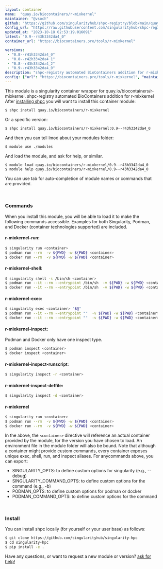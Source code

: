 ```yaml
---
layout: container
name:  "quay.io/biocontainers/r-mixkernel"
maintainer: "@vsoch"
github: "https://github.com/singularityhub/shpc-registry/blob/main/quay.io/biocontainers/r-mixkernel/container.yaml"
config_url: "https://raw.githubusercontent.com/singularityhub/shpc-registry/main/quay.io/biocontainers/r-mixkernel/container.yaml"
updated_at: "2023-10-18 02:53:19.016091"
latest: "0.9--r43h3342da4_0"
container_url: "https://biocontainers.pro/tools/r-mixkernel"

versions:
 - "0.8--r41h3342da4_0"
 - "0.8--r42h3342da4_1"
 - "0.8--r43h3342da4_2"
 - "0.9--r43h3342da4_0"
description: "shpc-registry automated BioContainers addition for r-mixkernel"
config: {"url": "https://biocontainers.pro/tools/r-mixkernel", "maintainer": "@vsoch", "description": "shpc-registry automated BioContainers addition for r-mixkernel", "latest": {"0.9--r43h3342da4_0": "sha256:8868be61506b184f990f40f750bfd4c053b1dcb51ba7f61412e87fe96cfbf038"}, "tags": {"0.8--r41h3342da4_0": "sha256:1dcba1c67234799697602fc257841fef00f57041cc55fcc845bd3977d31009e4", "0.8--r42h3342da4_1": "sha256:225dce09dd46b47123e8bb972740bb85366baef811d8cb047e3148d1ba76968f", "0.8--r43h3342da4_2": "sha256:0e47a698d84ff6c6c09350a67da6b25dd3bc8abe65fe01dcafa3e74903231dec", "0.9--r43h3342da4_0": "sha256:8868be61506b184f990f40f750bfd4c053b1dcb51ba7f61412e87fe96cfbf038"}, "docker": "quay.io/biocontainers/r-mixkernel"}
---
```


This module is a singularity container wrapper for quay.io/biocontainers/r-mixkernel.
shpc-registry automated BioContainers addition for r-mixkernel
After [installing shpc](#install) you will want to install this container module:


```bash
$ shpc install quay.io/biocontainers/r-mixkernel
```

Or a specific version:

```bash
$ shpc install quay.io/biocontainers/r-mixkernel:0.9--r43h3342da4_0
```

And then you can tell lmod about your modules folder:

```bash
$ module use ./modules
```

And load the module, and ask for help, or similar.

```bash
$ module load quay.io/biocontainers/r-mixkernel/0.9--r43h3342da4_0
$ module help quay.io/biocontainers/r-mixkernel/0.9--r43h3342da4_0
```

You can use tab for auto-completion of module names or commands that are provided.

<br>

### Commands

When you install this module, you will be able to load it to make the following commands accessible.
Examples for both Singularity, Podman, and Docker (container technologies supported) are included.

#### r-mixkernel-run:

```bash
$ singularity run <container>
$ podman run --rm  -v ${PWD} -w ${PWD} <container>
$ docker run --rm  -v ${PWD} -w ${PWD} <container>
```

#### r-mixkernel-shell:

```bash
$ singularity shell -s /bin/sh <container>
$ podman run --it --rm --entrypoint /bin/sh  -v ${PWD} -w ${PWD} <container>
$ docker run --it --rm --entrypoint /bin/sh  -v ${PWD} -w ${PWD} <container>
```

#### r-mixkernel-exec:

```bash
$ singularity exec <container> "$@"
$ podman run --it --rm --entrypoint ""  -v ${PWD} -w ${PWD} <container> "$@"
$ docker run --it --rm --entrypoint ""  -v ${PWD} -w ${PWD} <container> "$@"
```

#### r-mixkernel-inspect:

Podman and Docker only have one inspect type.

```bash
$ podman inspect <container>
$ docker inspect <container>
```

#### r-mixkernel-inspect-runscript:

```bash
$ singularity inspect -r <container>
```

#### r-mixkernel-inspect-deffile:

```bash
$ singularity inspect -d <container>
```



#### r-mixkernel

```bash
$ singularity run <container>
$ podman run --rm  -v ${PWD} -w ${PWD} <container>
$ docker run --rm  -v ${PWD} -w ${PWD} <container>
```


In the above, the `<container>` directive will reference an actual container provided
by the module, for the version you have chosen to load. An environment file in the
module folder will also be bound. Note that although a container
might provide custom commands, every container exposes unique exec, shell, run, and
inspect aliases. For anycommands above, you can export:

 - SINGULARITY_OPTS: to define custom options for singularity (e.g., --debug)
 - SINGULARITY_COMMAND_OPTS: to define custom options for the command (e.g., -b)
 - PODMAN_OPTS: to define custom options for podman or docker
 - PODMAN_COMMAND_OPTS: to define custom options for the command

<br>

### Install

You can install shpc locally (for yourself or your user base) as follows:

```bash
$ git clone https://github.com/singularityhub/singularity-hpc
$ cd singularity-hpc
$ pip install -e .
```

Have any questions, or want to request a new module or version? [ask for help!](https://github.com/singularityhub/singularity-hpc/issues)
